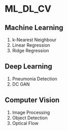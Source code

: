 # ML_DL_CV

## Machine Learning
1. k-Nearest Neighbour
2. Linear Regression
3. Ridge Regression

## Deep Learning
1. Pneumonia Detection
2. DC GAN

## Computer Vision
1. Image Processing
3. Object Detection
4. Optical Flow
